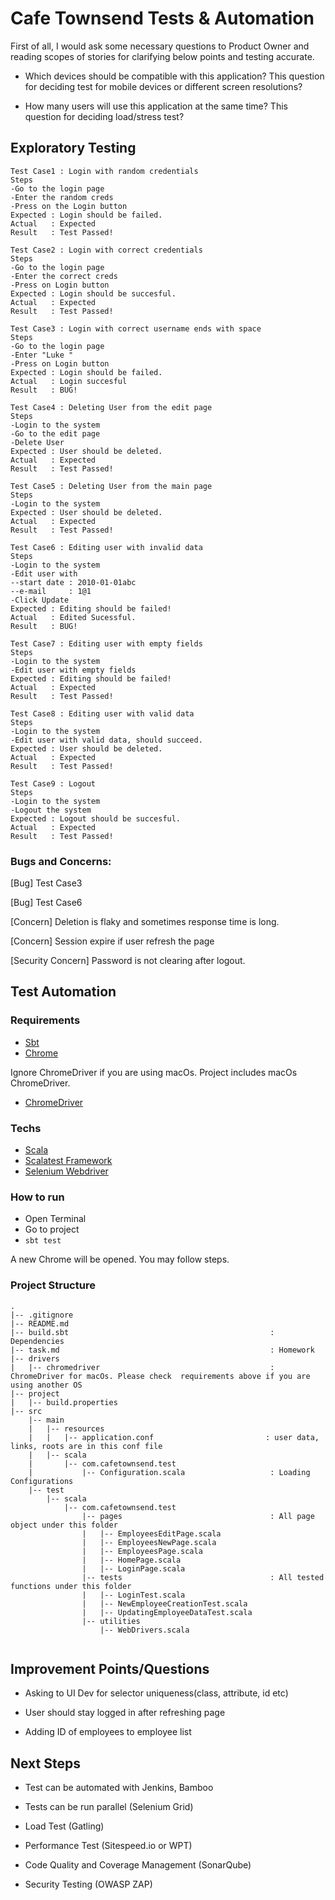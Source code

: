 # Cafe Townsend Tests & Automation

First of all, I would ask some necessary questions to Product Owner and reading scopes of stories for clarifying below points and testing accurate.

* Which devices should be compatible with this application? This question for 
deciding test for mobile devices or different screen resolutions?

* How many users will use this application at the same time? This question for deciding load/stress test?

## Exploratory Testing
```
Test Case1 : Login with random credentials
Steps
-Go to the login page
-Enter the random creds
-Press on the Login button
Expected : Login should be failed.
Actual   : Expected
Result   : Test Passed!
 
Test Case2 : Login with correct credentials
Steps
-Go to the login page
-Enter the correct creds
-Press on Login button
Expected : Login should be succesful.
Actual   : Expected
Result   : Test Passed!

Test Case3 : Login with correct username ends with space
Steps
-Go to the login page
-Enter "Luke "
-Press on Login button
Expected : Login should be failed.
Actual   : Login succesful
Result   : BUG!

Test Case4 : Deleting User from the edit page
Steps
-Login to the system
-Go to the edit page
-Delete User
Expected : User should be deleted.
Actual   : Expected
Result   : Test Passed!

Test Case5 : Deleting User from the main page
Steps
-Login to the system
Expected : User should be deleted.
Actual   : Expected
Result   : Test Passed!

Test Case6 : Editing user with invalid data
Steps
-Login to the system
-Edit user with
--start date : 2010-01-01abc
--e-mail     : 1@1
-Click Update
Expected : Editing should be failed!
Actual   : Edited Sucessful. 
Result   : BUG!

Test Case7 : Editing user with empty fields
Steps
-Login to the system
-Edit user with empty fields
Expected : Editing should be failed!
Actual   : Expected
Result   : Test Passed!

Test Case8 : Editing user with valid data
Steps
-Login to the system
-Edit user with valid data, should succeed.
Expected : User should be deleted.
Actual   : Expected
Result   : Test Passed!

Test Case9 : Logout
Steps
-Login to the system
-Logout the system
Expected : Logout should be succesful.
Actual   : Expected
Result   : Test Passed!

 ```

### Bugs and Concerns: 

[Bug] Test Case3

[Bug] Test Case6

[Concern] Deletion is flaky and sometimes response time is long.

[Concern] Session expire if user refresh the page

[Security Concern] Password is not clearing after logout.


## Test Automation 

### Requirements 

* [Sbt](https://www.scala-sbt.org/download.html)
* [Chrome](https://www.google.com/chrome)

Ignore ChromeDriver if you are using macOs. Project includes macOs ChromeDriver. 

* [ChromeDriver](http://chromedriver.chromium.org/downloads)

### Techs

* [Scala](https://www.scala-lang.org)
* [Scalatest Framework](http://www.scalatest.org)
* [Selenium Webdriver](https://www.seleniumhq.org/projects/webdriver)

### How to run

* Open Terminal
* Go to project
* ```sbt test```

A new Chrome will be opened. You may follow steps.

### Project Structure 
```
.
|-- .gitignore
|-- README.md
|-- build.sbt                                             : Dependencies
|-- task.md                                               : Homework
|-- drivers
|   |-- chromedriver                                      : ChromeDriver for macOs. Please check  requirements above if you are using another OS                      
|-- project
|   |-- build.properties
|-- src
    |-- main
    |   |-- resources
    |   |   |-- application.conf                         : user data, links, roots are in this conf file
    |   |-- scala
    |       |-- com.cafetownsend.test
    |           |-- Configuration.scala                   : Loading Configurations
    |-- test
        |-- scala
            |-- com.cafetownsend.test
                |-- pages                                 : All page object under this folder
                |   |-- EmployeesEditPage.scala
                |   |-- EmployeesNewPage.scala
                |   |-- EmployeesPage.scala
                |   |-- HomePage.scala
                |   |-- LoginPage.scala
                |-- tests                                 : All tested functions under this folder
                |   |-- LoginTest.scala
                |   |-- NewEmployeeCreationTest.scala
                |   |-- UpdatingEmployeeDataTest.scala
                |-- utilities
                    |-- WebDrivers.scala                  
                    
```



## Improvement Points/Questions

* Asking to UI Dev for selector uniqueness(class, attribute, id etc)

* User should stay logged in after refreshing page

* Adding ID of employees to employee list

## Next Steps 

* Test can be automated with Jenkins, Bamboo

* Tests can be run parallel (Selenium Grid)

* Load Test (Gatling)

* Performance Test (Sitespeed.io or WPT)

* Code Quality and Coverage Management (SonarQube)

* Security Testing (OWASP ZAP)
